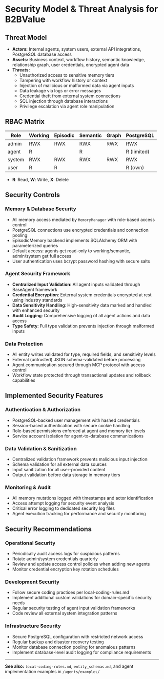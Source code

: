 # Security Model & Threat Analysis for B2BValue

## Threat Model
- **Actors:** Internal agents, system users, external API integrations, PostgreSQL database access
- **Assets:** Business context, workflow history, semantic knowledge, relationship graph, user credentials, encrypted agent data
- **Threats:**
  - Unauthorized access to sensitive memory tiers
  - Tampering with workflow history or context
  - Injection of malicious or malformed data via agent inputs
  - Data leakage via logs or error messages
  - Credential theft from external system connections
  - SQL injection through database interactions
  - Privilege escalation via agent role manipulation

## RBAC Matrix
| Role   | Working | Episodic | Semantic | Graph | PostgreSQL |
|--------|---------|----------|----------|-------|------------|
| admin  | RWX     | RWX      | RWX      | RWX   | RWX        |
| agent  | R       |          | R        |       | R (limited)|
| system | RWX     | RWX      | RWX      | RWX   | RWX        |
| user   | R       | R        |          |       | R (own)    |

- **R**: Read, **W**: Write, **X**: Delete

## Security Controls

### **Memory & Database Security**
- All memory access mediated by `MemoryManager` with role-based access control
- PostgreSQL connections use encrypted credentials and connection pooling
- EpisodicMemory backend implements SQLAlchemy ORM with parameterized queries
- Default access: agents get read-only to working/semantic, admin/system get full access
- User authentication uses bcrypt password hashing with secure salts

### **Agent Security Framework**
- **Centralized Input Validation**: All agent inputs validated through BaseAgent framework
- **Credential Encryption**: External system credentials encrypted at rest using industry standards
- **Data Sensitivity Handling**: High-sensitivity data marked and handled with enhanced security
- **Audit Logging**: Comprehensive logging of all agent actions and data access
- **Type Safety**: Full type validation prevents injection through malformed inputs

### **Data Protection**
- All entity writes validated for type, required fields, and sensitivity levels
- External (untrusted) JSON schema-validated before processing
- Agent communication secured through MCP protocol with access control
- Workflow state protected through transactional updates and rollback capabilities

## Implemented Security Features

### **Authentication & Authorization**
- PostgreSQL-backed user management with hashed credentials
- Session-based authentication with secure cookie handling
- Role-based permissions enforced at agent and memory tier levels
- Service account isolation for agent-to-database communications

### **Data Validation & Sanitization**
- Centralized validation framework prevents malicious input injection
- Schema validation for all external data sources
- Input sanitization for all user-provided content
- Output validation before data storage in memory tiers

### **Monitoring & Audit**
- All memory mutations logged with timestamps and actor identification
- Access attempt logging for security event analysis
- Critical error logging to dedicated security log files
- Agent execution tracking for performance and security monitoring

## Security Recommendations

### **Operational Security**
- Periodically audit access logs for suspicious patterns
- Rotate admin/system credentials quarterly
- Review and update access control policies when adding new agents
- Monitor credential encryption key rotation schedules

### **Development Security**
- Follow secure coding practices per local-coding-rules.md
- Implement additional custom validations for domain-specific security needs
- Regular security testing of agent input validation frameworks
- Code review all external system integration patterns

### **Infrastructure Security**
- Secure PostgreSQL configuration with restricted network access
- Regular backup and disaster recovery testing
- Monitor database connection pooling for anomalous patterns
- Implement database-level audit logging for compliance requirements

---
**See also:** `local-coding-rules.md`, `entity_schemas.md`, and agent implementation examples in `/agents/examples/`
